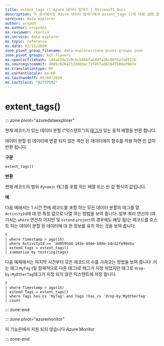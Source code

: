 ```yaml
---
title: extent_tags ()-Azure 데이터 탐색기 | Microsoft Docs
description: 이 문서에서는 Azure 데이터 탐색기에서 extent_tags ()에 대해 설명 합니다.
services: data-explorer
author: orspod
ms.author: orspodek
ms.reviewer: rkarlin
ms.service: data-explorer
ms.topic: reference
ms.date: 02/13/2020
zone_pivot_group_filename: data-explorer/zone-pivot-groups.json
zone_pivot_groups: kql-flavors
ms.openlocfilehash: 146ab59c1c0cbcb86bfae94fa26c09f5afa0f216
ms.sourcegitcommit: d885c0204212dd83ec73f45fad6184f580af6b7e
ms.translationtype: MT
ms.contentlocale: ko-KR
ms.lasthandoff: 05/04/2020
ms.locfileid: "82737592"
---
```

# <a name="extent_tags"></a>extent_tags()

::: zone pivot="azuredataexplorer"

현재 레코드가 있는 데이터 분할 ("익스텐트")의 [태그가](../management/extents-overview.md#extent-tagging) 있는 동적 배열을 반환 합니다. 

데이터 분할 된 데이터에 연결 되지 않은 계산 된 데이터에이 함수를 적용 하면 빈 값이 반환 됩니다.

**구문**

`extent_tags()`

**반환**

현재 레코드의 범위 `dynamic` 태그를 포함 하는 배열 또는 빈 값 형식의 값입니다.

**예**

다음 예에서는 1 시간 전에 레코드를 포함 하는 모든 데이터 분할의 태그를 열 `ActivityId`에 대 한 특정 값으로 나열 하는 방법을 보여 줍니다. 일부 쿼리 연산자 (여기서는 `where` 연산자 이지만 및 `extend` `project`의 경우에도 해당 됨)는 레코드를 호스트 하는 데이터 분할 된 데이터에 대 한 정보를 유지 하는 것을 보여 줍니다.

```kusto
T
| where Timestamp > ago(1h)
| where ActivityId == 'dd0595d4-183e-494e-b88e-54c52fe90e5a'
| extend tags = extent_tags()
| summarize by tostring(tags)
```

다음 예제에서는 마지막 시간부터 모든 레코드의 수를 가져오는 방법을 보여 줍니다 .이는 태그 `MyTag` (및 잠재적으로 다른 태그)로 태그가 지정 되었지만 태그로 `drop-by:MyOtherTag`태그가 지정 되지 않은 익스텐트에 저장 됩니다.

```kusto
T
| where Timestamp > ago(1h)
| extend Tags = extent_tags()
| where Tags has_cs 'MyTag' and Tags !has_cs 'drop-by:MyOtherTag'
| count
```

::: zone-end

::: zone pivot="azuremonitor"

이 기능은에서 지원 되지 않습니다 Azure Monitor

::: zone-end
